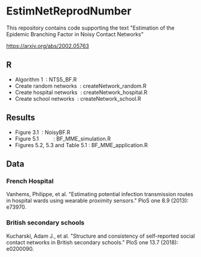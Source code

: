 # EstimNetReprodNumber
This repository contains code supporting the text "Estimation of the Epidemic Branching Factor in Noisy Contact Networks"

https://arxiv.org/abs/2002.05763

## R

* Algorithm 1               : NTS5_BF.R
* Create random networks    : createNetwork_random.R
* Create hospital networks  : createNetwork_hospital.R
* Create school networks    : createNetwork_school.R


## Results

* Figure 3.1                     : NoisyBF.R
* Figure 5.1                     : BF_MME_simulation.R
* Figures 5.2, 5.3 and Table 5.1 : BF_MME_application.R
 

## Data

### French Hospital

Vanhems, Philippe, et al. "Estimating potential infection transmission routes in hospital wards using wearable proximity sensors." PloS one 8.9 (2013): e73970.

### British secondary schools
Kucharski, Adam J., et al. "Structure and consistency of self-reported social contact networks in British secondary schools." PloS one 13.7 (2018): e0200090.
